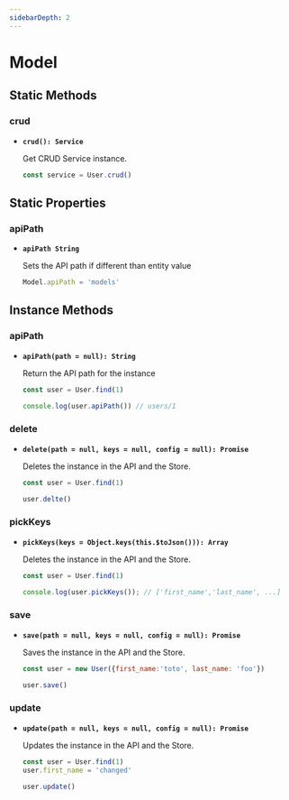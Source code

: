 ```yaml
---
sidebarDepth: 2
---
```


# Model

## Static Methods

### crud

- **`crud(): Service`**

  Get CRUD Service instance.

  ```js
  const service = User.crud()
  ```

## Static Properties

### apiPath

- **`apiPath String`**

  Sets the API path if different than entity value

  ```js
  Model.apiPath = 'models'
  ```

## Instance Methods

### apiPath

- **`apiPath(path = null): String`**

  Return the API path for the instance

  ```js
  const user = User.find(1)

  console.log(user.apiPath()) // users/1
  ```

### delete

- **`delete(path = null, keys = null, config = null): Promise`**

  Deletes the instance in the API and the Store.

  ```js
  const user = User.find(1)

  user.delte()
  ```


### pickKeys

- **`pickKeys(keys = Object.keys(this.$toJson())): Array`**

  Deletes the instance in the API and the Store.

  ```js
  const user = User.find(1)

  console.log(user.pickKeys()); // ['first_name','last_name', ...]
  ```

### save

- **`save(path = null, keys = null, config = null): Promise`**

  Saves the instance in the API and the Store.

  ```js
  const user = new User({first_name:'toto', last_name: 'foo'})

  user.save()
  ```

### update

- **`update(path = null, keys = null, config = null): Promise`**

  Updates the instance in the API and the Store.

  ```js
  const user = User.find(1)
  user.first_name = 'changed'

  user.update()
  ```
